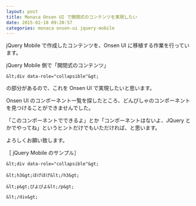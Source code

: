 ```yaml
---
layout: post
title: Monaca Onsen UI で開閉式のコンテンツを実現したい
date: 2015-02-18 09:20:57
categories: monaca onsen-ui jquery-mobile
---
```

<p>jQuery Mobile で作成したコンテンツを、Onsen UI に移植する作業を行っています。</p>

<p>jQuery Mobile 側で「開閉式のコンテンツ」</p>

```
&lt;div data-role="collapsible"&gt;
```

<p>の部分があるので、これを Onsen UI で実現したいと思います。</p>

<p>Onsen UI のコンポーネント一覧を探したところ、どんぴしゃのコンポーネントを見つけることができませんでした。</p>

<p>「このコンポーネントでできるよ」とか「コンポーネントはないよ、JQuery とかでやってね」というヒントだけでもいただければ、と思います。</p>

<p>よろしくお願い致します。</p>

<p>［ jQuery Mobile のサンプル］</p>

```
&lt;div data-role="collapsible"&gt;

&lt;h3&gt;ほげほげ&lt;/h3&gt;

&lt;p&gt;ぴよぴよ&lt;/p&gt;

&lt;/div&gt;
```
